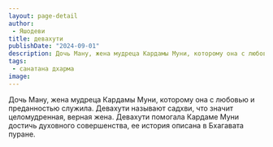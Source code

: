 ```yaml
---
layout: page-detail
author:
 - Яшодеви
title: девахути
publishDate: "2024-09-01"
description: Дочь Ману, жена мудреца Кардамы Муни, которому она с любовью и преданностью служила. Девахути называют садхви, что значит целомудренная, верная жена. Девахути помогала Кардаме Mуни достичь духовного совершенства, ее история описана в Бхагавата пуране.
tags:
 - санатана дхарма
image: 
---
```


Дочь Ману, жена мудреца Кардамы Муни, которому она с любовью и преданностью служила. Девахути называют садхви, что значит целомудренная, верная жена. Девахути помогала Кардаме Mуни достичь духовного совершенства, ее история описана в Бхагавата пуране.

